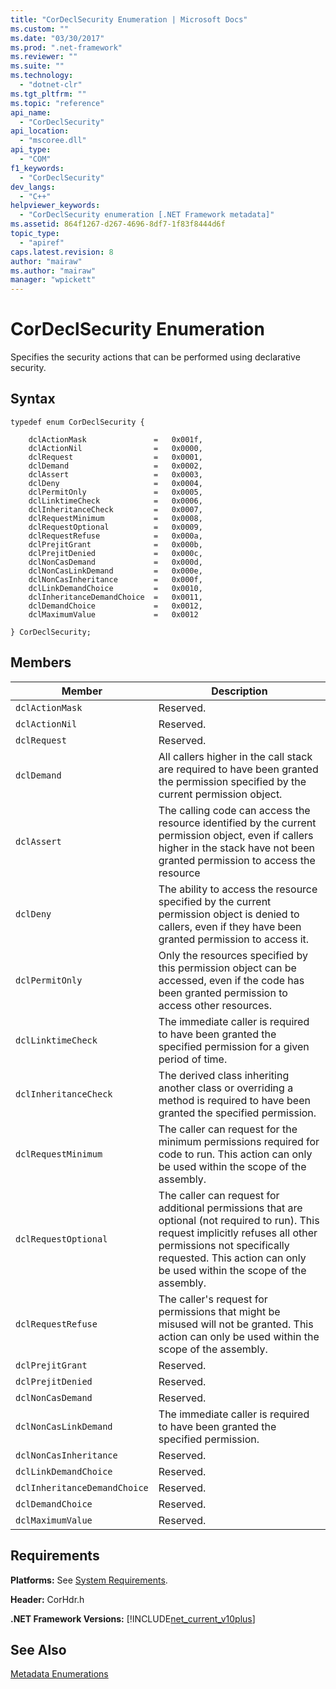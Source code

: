 ```yaml
---
title: "CorDeclSecurity Enumeration | Microsoft Docs"
ms.custom: ""
ms.date: "03/30/2017"
ms.prod: ".net-framework"
ms.reviewer: ""
ms.suite: ""
ms.technology: 
  - "dotnet-clr"
ms.tgt_pltfrm: ""
ms.topic: "reference"
api_name: 
  - "CorDeclSecurity"
api_location: 
  - "mscoree.dll"
api_type: 
  - "COM"
f1_keywords: 
  - "CorDeclSecurity"
dev_langs: 
  - "C++"
helpviewer_keywords: 
  - "CorDeclSecurity enumeration [.NET Framework metadata]"
ms.assetid: 864f1267-d267-4696-8df7-1f83f8444d6f
topic_type: 
  - "apiref"
caps.latest.revision: 8
author: "mairaw"
ms.author: "mairaw"
manager: "wpickett"
---
```

# CorDeclSecurity Enumeration
Specifies the security actions that can be performed using declarative security.  
  
## Syntax  
  
```  
typedef enum CorDeclSecurity {  
  
    dclActionMask               =   0x001f,  
    dclActionNil                =   0x0000,  
    dclRequest                  =   0x0001,  
    dclDemand                   =   0x0002,  
    dclAssert                   =   0x0003,  
    dclDeny                     =   0x0004,  
    dclPermitOnly               =   0x0005,  
    dclLinktimeCheck            =   0x0006,  
    dclInheritanceCheck         =   0x0007,  
    dclRequestMinimum           =   0x0008,  
    dclRequestOptional          =   0x0009,  
    dclRequestRefuse            =   0x000a,  
    dclPrejitGrant              =   0x000b,  
    dclPrejitDenied             =   0x000c,  
    dclNonCasDemand             =   0x000d,  
    dclNonCasLinkDemand         =   0x000e,  
    dclNonCasInheritance        =   0x000f,  
    dclLinkDemandChoice         =   0x0010,  
    dclInheritanceDemandChoice  =   0x0011,  
    dclDemandChoice             =   0x0012,  
    dclMaximumValue             =   0x0012  
  
} CorDeclSecurity;  
```  
  
## Members  
  
|Member|Description|  
|------------|-----------------|  
|`dclActionMask`|Reserved.|  
|`dclActionNil`|Reserved.|  
|`dclRequest`|Reserved.|  
|`dclDemand`|All callers higher in the call stack are required to have been granted the permission specified by the current permission object.|  
|`dclAssert`|The calling code can access the resource identified by the current permission object, even if callers higher in the stack have not been granted permission to access the resource|  
|`dclDeny`|The ability to access the resource specified by the current permission object is denied to callers, even if they have been granted permission to access it.|  
|`dclPermitOnly`|Only the resources specified by this permission object can be accessed, even if the code has been granted permission to access other resources.|  
|`dclLinktimeCheck`|The immediate caller is required to have been granted the specified permission for a given period of time.|  
|`dclInheritanceCheck`|The derived class inheriting another class or overriding a method is required to have been granted the specified permission.|  
|`dclRequestMinimum`|The caller can request for the minimum permissions required for code to run. This action can only be used within the scope of the assembly.|  
|`dclRequestOptional`|The caller can request for additional permissions that are optional (not required to run). This request implicitly refuses all other permissions not specifically requested. This action can only be used within the scope of the assembly.|  
|`dclRequestRefuse`|The caller's request for permissions that might be misused will not be granted. This action can only be used within the scope of the assembly.|  
|`dclPrejitGrant`|Reserved.|  
|`dclPrejitDenied`|Reserved.|  
|`dclNonCasDemand`|Reserved.|  
|`dclNonCasLinkDemand`|The immediate caller is required to have been granted the specified permission.|  
|`dclNonCasInheritance`|Reserved.|  
|`dclLinkDemandChoice`|Reserved.|  
|`dclInheritanceDemandChoice`|Reserved.|  
|`dclDemandChoice`|Reserved.|  
|`dclMaximumValue`|Reserved.|  
  
## Requirements  
 **Platforms:** See [System Requirements](../../../../docs/framework/get-started/system-requirements.md).  
  
 **Header:** CorHdr.h  
  
 **.NET Framework Versions:** [!INCLUDE[net_current_v10plus](../../../../includes/net-current-v10plus-md.md)]  
  
## See Also  
 [Metadata Enumerations](../../../../docs/framework/unmanaged-api/metadata/metadata-enumerations.md)